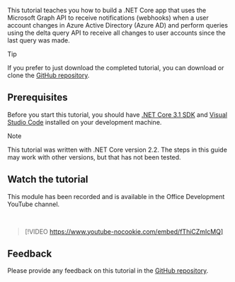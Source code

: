 <!-- markdownlint-disable MD002 MD041 -->

This tutorial teaches you how to build a .NET Core app that uses the Microsoft Graph API to receive notifications (webhooks) when a user account changes in Azure Active Directory (Azure AD) and perform queries using the delta query API to receive all changes to user accounts since the last query was made.

> [!TIP]
> If you prefer to just download the completed tutorial, you can download or clone the [GitHub repository](https://github.com/microsoftgraph/msgraph-training-changenotifications).

## Prerequisites

Before you start this tutorial, you should have [.NET Core 3.1 SDK](https://dotnet.microsoft.com/download) and [Visual Studio Code](https://code.visualstudio.com/) installed on your development machine.

> [!NOTE]
> This tutorial was written with .NET Core version 2.2. The steps in this guide may work with other versions, but that has not been tested.

## Watch the tutorial

This module has been recorded and is available in the Office Development YouTube channel.

<!-- markdownlint-disable MD033 MD034 -->
<br/>

> [!VIDEO https://www.youtube-nocookie.com/embed/fThiCZmIcMQ]
<!-- markdownlint-enable MD033 MD034 -->

## Feedback

Please provide any feedback on this tutorial in the [GitHub repository](https://github.com/microsoftgraph/msgraph-training-changenotifications).

